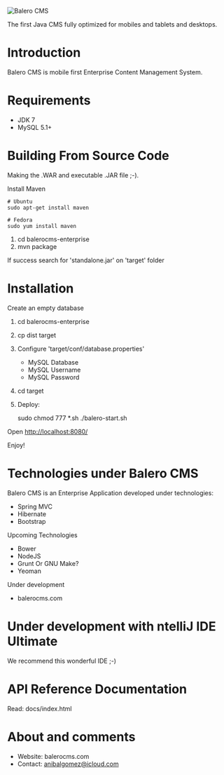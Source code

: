 ![Balero CMS](http://demo.balerocms.com/site/apps/admin/panel/images/logo.png)


The first Java CMS fully optimized for mobiles and tablets and desktops.

Introduction
=============

Balero CMS is mobile first Enterprise Content Management System.

Requirements
============

* JDK 7
* MySQL 5.1+

Building From Source Code
========================

Making the .WAR and executable .JAR file ;-).

Install Maven

    # Ubuntu
    sudo apt-get install maven
    
    # Fedora
    sudo yum install maven

1. cd balerocms-enterprise
2. mvn package

If success search for 'standalone.jar' on 'target' folder

Installation
============

Create an empty database

1. cd balerocms-enterprise
2. cp dist target
3. Configure 'target/conf/database.properties'

    * MySQL Database
    * MySQL Username
    * MySQL Password
    
4. cd target
5. Deploy:

    sudo chmod 777 *.sh
    ./balero-start.sh

Open [http://localhost:8080/](http://localhost:8080/)

Enjoy!

Technologies under Balero CMS
=============================

Balero CMS is an Enterprise Application developed
under technologies:

* Spring MVC
* Hibernate
* Bootstrap

Upcoming Technologies

* Bower
* NodeJS
* Grunt Or GNU Make?
* Yeoman

Under development

* balerocms.com

Under development with ntelliJ IDE Ultimate
===========================================

We recommend this wonderful IDE ;-)

API Reference Documentation
===========================

Read: docs/index.html

About and comments
==================

* Website: balerocms.com
* Contact: anibalgomez@icloud.com

